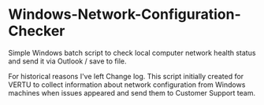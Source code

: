 # Windows-Network-Configuration-Checker
Simple Windows batch script to check local computer network health status and send it via Outlook / save to file.

For historical reasons I've left Change log. This script initially created for VERTU to collect information about network configuration from Windows machines when issues appeared and send them to Customer Support team.

